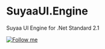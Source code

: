 # SuyaaUI.Engine
Suyaa UI Engine for .Net Standard 2.1

[![Follow me](https://img.shields.io/github/followers/blueedgetechno?label=follow%20me&style=social)](https://github.com/SuyaaUI/SuyaaUI.Engine)
